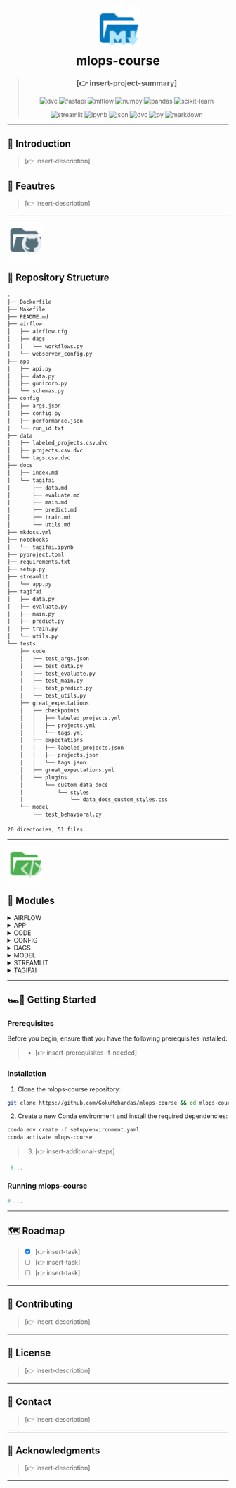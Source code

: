 
<div align="center">
<h1 align="center">
<img src="https://raw.githubusercontent.com/PKief/vscode-material-icon-theme/ec559a9f6bfd399b82bb44393651661b08aaf7ba/icons/folder-markdown-open.svg" width="100" />
<br>mlops-course</h1>

> <h3 align="center">[👉 insert-project-summary]</h3>
> <p align="center">
> 
> ![dvc](https://img.shields.io/badge/DVC-13ADC7.svg?style=for-the-badge&logo=DVC&logoColor=white)
> ![fastapi](https://img.shields.io/badge/FastAPI-009688.svg?style=for-the-badge&logo=FastAPI&logoColor=white)
> ![mlflow](https://img.shields.io/badge/MLflow-0194E2.svg?style=for-the-badge&logo=MLflow&logoColor=white)
> ![numpy](https://img.shields.io/badge/NumPy-013243.svg?style=for-the-badge&logo=NumPy&logoColor=white)
> ![pandas](https://img.shields.io/badge/pandas-150458.svg?style=for-the-badge&logo=pandas&logoColor=white)
> ![scikit-learn](https://img.shields.io/badge/scikitlearn-F7931E.svg?style=for-the-badge&logo=scikit-learn&logoColor=white)
> 
> ![streamlit](https://img.shields.io/badge/Streamlit-FF4B4B.svg?style=for-the-badge&logo=Streamlit&logoColor=white)
> ![ipynb](https://img.shields.io/badge/Jupyter-F37626.svg?style=for-the-badge&logo=Jupyter&logoColor=white)
> ![json](https://img.shields.io/badge/JSON-000000.svg?style=for-the-badge&logo=JSON&logoColor=white)
> ![dvc](https://img.shields.io/badge/DVC-13ADC7.svg?style=for-the-badge&logo=DVC&logoColor=white)
> ![py](https://img.shields.io/badge/Python-3776AB.svg?style=for-the-badge&logo=Python&logoColor=white)
> ![markdown](https://img.shields.io/badge/Markdown-000000.svg?style=for-the-badge&logo=Markdown&logoColor=white)
> </p>

</div>


---

## 📍 Introduction

> [👉 insert-description]

## 🔮 Feautres

> [👉 insert-description]

---

<img src="https://raw.githubusercontent.com/PKief/vscode-material-icon-theme/ec559a9f6bfd399b82bb44393651661b08aaf7ba/icons/folder-github-open.svg" width="80" />

## 🌲 Repository Structure
```bash
.
├── Dockerfile
├── Makefile
├── README.md
├── airflow
│   ├── airflow.cfg
│   ├── dags
│   │   └── workflows.py
│   └── webserver_config.py
├── app
│   ├── api.py
│   ├── data.py
│   ├── gunicorn.py
│   └── schemas.py
├── config
│   ├── args.json
│   ├── config.py
│   ├── performance.json
│   └── run_id.txt
├── data
│   ├── labeled_projects.csv.dvc
│   ├── projects.csv.dvc
│   └── tags.csv.dvc
├── docs
│   ├── index.md
│   └── tagifai
│       ├── data.md
│       ├── evaluate.md
│       ├── main.md
│       ├── predict.md
│       ├── train.md
│       └── utils.md
├── mkdocs.yml
├── notebooks
│   └── tagifai.ipynb
├── pyproject.toml
├── requirements.txt
├── setup.py
├── streamlit
│   └── app.py
├── tagifai
│   ├── data.py
│   ├── evaluate.py
│   ├── main.py
│   ├── predict.py
│   ├── train.py
│   └── utils.py
└── tests
    ├── code
    │   ├── test_args.json
    │   ├── test_data.py
    │   ├── test_evaluate.py
    │   ├── test_main.py
    │   ├── test_predict.py
    │   └── test_utils.py
    ├── great_expectations
    │   ├── checkpoints
    │   │   ├── labeled_projects.yml
    │   │   ├── projects.yml
    │   │   └── tags.yml
    │   ├── expectations
    │   │   ├── labeled_projects.json
    │   │   ├── projects.json
    │   │   └── tags.json
    │   ├── great_expectations.yml
    │   └── plugins
    │       └── custom_data_docs
    │           └── styles
    │               └── data_docs_custom_styles.css
    └── model
        └── test_behavioral.py

20 directories, 51 files
```
---

<img src="https://raw.githubusercontent.com/PKief/vscode-material-icon-theme/ec559a9f6bfd399b82bb44393651661b08aaf7ba/icons/folder-src-open.svg" width="80" />

## 🧩 Modules


<details closed><summary>AIRFLOW</summary>

| file                | summary                                                                                                                                                                    |
|:--------------------|:---------------------------------------------------------------------------------------------------------------------------------------------------------------------------|
| webserver_config.py | This code provides the default configuration for the Airflow webserver.It includes settings for authentication type, user registration, recaptcha, mail server, and theme. |

</details>

<details closed><summary>APP</summary>

| file        | summary                                                                                                                                                                                                                                                           |
|:------------|:------------------------------------------------------------------------------------------------------------------------------------------------------------------------------------------------------------------------------------------------------------------|
| api.py      | This code is a FastAPI application that provides endpoints for a machine learning project.It includes endpoints for health checks, performance metrics, arguments used for the run, and predictions.                                                              |
| gunicorn.py | This is a Gunicorn config file that sets up the server socket, worker processes, server mechanics, logging, process naming, and server hooks.                                                                                                                     |
| schemas.py  | This code defines a class called Text which takes a string as an argument and has a minimum length of 1.It also defines a class called PredictPayload which takes a list of Text objects as an argument and has a validator to ensure that the list is not empty. |
| data.py     | This code provides functions to preprocess data, encode labels, and generate balanced data splits.It imports json, re, collections, typing, numpy, pandas, nltk, and sklearn.                                                                                     |

</details>

<details closed><summary>CODE</summary>

| file             | summary                                                                                                                                                                                                                                                               |
|:-----------------|:----------------------------------------------------------------------------------------------------------------------------------------------------------------------------------------------------------------------------------------------------------------------|
| test_utils.py    | This code tests two functions from the tagifai.utils module.The first function, save_and_load_dict, tests the ability to save a dictionary to a file and then load it back.                                                                                           |
| test_predict.py  | This code is a pytest function that tests the custom_predict function from the tagifai module.It tests the function with three different thresholds and the expected output for each.                                                                                 |
| test_evaluate.py | This code tests the tagifai evaluate module.It imports numpy, pandas, pytest, and the slicing module from snorkel.It then creates a dataframe with three entries and tests two slice functions, nlp_cnn and short_text, to make sure they return the correct indices. |
| test_data.py     | This code tests various functions related to data preprocessing and manipulation.It imports the necessary libraries and creates a fixture for a dataframe.                                                                                                            |
| test_main.py     | This code tests the Tagifai main module by running various commands such as elt-data, train-model, optimize, load-artifacts, and predict-tag.                                                                                                                         |

</details>

<details closed><summary>CONFIG</summary>

| file      | summary                                                                                                                                                                       |
|:----------|:------------------------------------------------------------------------------------------------------------------------------------------------------------------------------|
| config.py | This code imports logging, sys, and pathlib, and sets up URLs, directories, stores, and logging configurations.It also sets up MLFlow model registry and a list of stopwords. |

</details>

<details closed><summary>DAGS</summary>

| file         | summary                                                                                                                                                                                                                     |
|:-------------|:----------------------------------------------------------------------------------------------------------------------------------------------------------------------------------------------------------------------------|
| workflows.py | The code provided is a Python script that creates a DAG (Directed Acyclic Graph) for MLOps tasks.It includes tasks to extract data from a BigQuery data warehouse, validate the data, optimize the data, and train a model. |

</details>

<details closed><summary>MODEL</summary>

| file               | summary                                                                                                                                                                                                                                  |
|:-------------------|:-----------------------------------------------------------------------------------------------------------------------------------------------------------------------------------------------------------------------------------------|
| test_behavioral.py | This code provides three tests for the Tagifai machine learning model.The first test checks for INVariance via verb injection, the second test checks for DIRectional expectations, and the third test checks for Minimum Functionality. |

</details>

<details closed><summary>STREAMLIT</summary>

| file   | summary                                                                                                                                                                                                                                     |
|:-------|:--------------------------------------------------------------------------------------------------------------------------------------------------------------------------------------------------------------------------------------------|
| app.py | This code uses the Streamlit library to create a web application that allows users to view data from a labeled projects CSV file, view performance metrics for a tag or slice, and make predictions on text using a machine learning model. |

</details>

<details closed><summary>TAGIFAI</summary>

| file        | summary                                                                                                                                                                                            |
|:------------|:---------------------------------------------------------------------------------------------------------------------------------------------------------------------------------------------------|
| predict.py  | This code provides a function, predict(), that takes in a list of texts and a dictionary of artifacts from a run and returns a list of predictions for the input texts.                            |
| utils.py    | This code provides two functions to load and save a dictionary from/to a JSON file, and a function to set seeds for reproducibility.                                                               |
| train.py    | This code is a function that trains a model on data using the SGDClassifier, TfidfVectorizer, and RandomOverSampler.It also optimizes the model using Optuna and logs the metrics using MLFlow.    |
| evaluate.py | This code provides a function to generate performance metrics for a given set of true labels and predicted labels.It also provides a slicing function to generate metrics for slices of data.      |
| main.py     | This code provides a command line interface (CLI) for a tag prediction model.It includes commands to extract, load, and transform data, train a model, optimize hyperparameters, and predict tags. |
| data.py     | This code provides functions to preprocess data, encode labels, and generate balanced data splits.It imports json, re, collections, typing, numpy, pandas, nltk, and sklearn.                      |

</details>
<hr />

## 🏎💨 Getting Started

### Prerequisites

Before you begin, ensure that you have the following prerequisites installed:


> - [👉 insert-prerequisites-if-needed]


### Installation

1. Clone the mlops-course repository:


```sh
git clone https://github.com/GokuMohandas/mlops-course && cd mlops-course
```

2. Create a new Conda environment and install the required dependencies:

```sh
conda env create -f setup/environment.yaml
conda activate mlops-course
```

> 3. [👉 insert-additional-steps]


```sh
 #... 
```

### Running mlops-course

```sh
# ... 
```

---

## 🗺 Roadmap

> - [X] [👉 insert-task]
> - [ ] [👉 insert-task]
> - [ ] [👉 insert-task]

---

## 🤝 Contributing

> [👉 insert-description]

---

## 🪪 License

> [👉 insert-description]

---

## 📲 Contact

> [👉 insert-description]

---

## 🙏 Acknowledgments

> [👉 insert-description]

---
